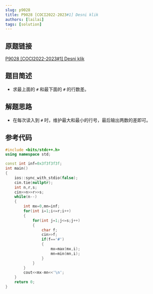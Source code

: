 ```yaml
---
slug: p9028
title: P9028 [COCI2022-2023#1] Desni klik
authors: [lailai]
tags: [solution]
---
```


## 原题链接

[P9028 [COCI2022-2023#1] Desni klik](https://www.luogu.com.cn/problem/P9028)

<!-- truncate -->

## 题目简述

- 求最上面的 `#` 和最下面的 `#` 的行数差。

## 解题思路

- 在每次读入到 `#` 时，维护最大和最小的行号，最后输出两数的差即可。

## 参考代码

```cpp
#include <bits/stdc++.h>
using namespace std;

const int inf=0x3f3f3f3f;
int main()
{
	ios::sync_with_stdio(false);
	cin.tie(nullptr);
	int n,r,s;
	cin>>n>>r>>s;
	while(n--)
	{
		int mx=0,mn=inf;
		for(int i=1;i<=r;i++)
		{
			for(int j=1;j<=s;j++)
			{
				char f;
				cin>>f;
				if(f=='#')
				{
					mx=max(mx,i);
					mn=min(mn,i);
				}
			}
		}
		cout<<mx-mn<<'\n';
	}
	return 0;
}
```
